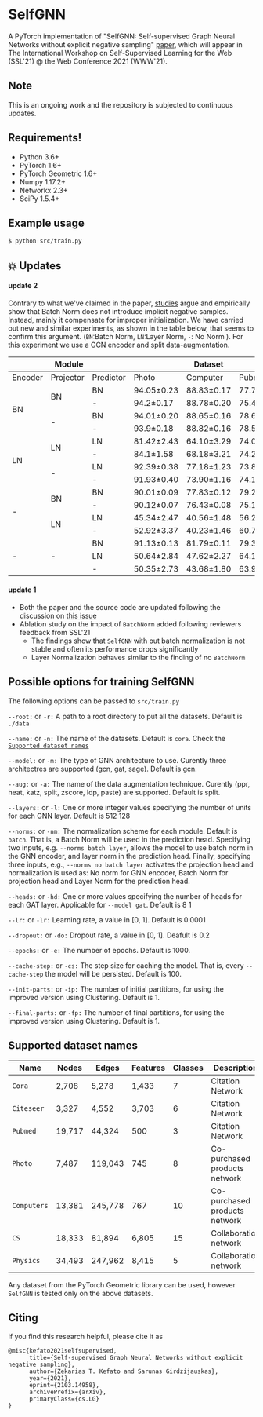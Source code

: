 # SelfGNN

A PyTorch implementation of "SelfGNN: Self-supervised Graph Neural Networks without explicit negative sampling" [paper](https://arxiv.org/abs/2103.14958), which will appear in The International Workshop on Self-Supervised Learning for the Web (SSL'21) @ the Web Conference 2021 (WWW'21).

## Note
This is an ongoing work and the repository is subjected to continuous updates.



## Requirements!

-   Python 3.6+
-   PyTorch 1.6+
-   PyTorch Geometric 1.6+
-   Numpy 1.17.2+
-   Networkx 2.3+
-   SciPy 1.5.4+

## Example usage

```sh
$ python src/train.py
```

## :collision: Updates 

#### update 2

Contrary to what we've claimed in the paper, [studies](https://arxiv.org/abs/2010.10241) argue and empirically show that Batch Norm does not introduce implicit negative samples.
Instead, mainly it compensate for improper initialization. We have carried out new and similar experiments, as shown in the table below, that seems to confirm this argument.
(`BN`:Batch Norm, `LN`:Layer Norm, `-`: No Norm ). For this experiment we use a GCN encoder and split data-augmentation.


<table>
<thead>
  <tr>
    <th colspan="3">Module</th>
    <th colspan="3">Dataset</th>
  </tr>
</thead>
<tbody>
  <tr>
    <td>Encoder</td>
    <td>Projector</td>
    <td>Predictor</td>
    <td>Photo</td>
    <td>Computer</td>
    <td>Pubmed</td>
  </tr>
  <tr>
    <td rowspan="4">BN</td>
    <td rowspan="2">BN</td>
    <td>BN</td>
    <td>94.05±0.23</td>
    <td>88.83±0.17</td>
    <td>77.76±0.57</td>
  </tr>
  <tr>
    <td>-</td>
    <td>94.2±0.17</td>
    <td>88.78±0.20</td>
    <td>75.48±0.70</td>
  </tr>
  <tr>
    <td rowspan="2">-</td>
    <td>BN</td>
    <td>94.01±0.20</td>
    <td>88.65±0.16</td>
    <td>78.66±0.52</td>
  </tr>
  <tr>
    <td>-</td>
    <td>93.9±0.18</td>
    <td>88.82±0.16</td>
    <td>78.53±0.47</td>
  </tr>
  <tr>
    <td rowspan="4">LN</td>
    <td rowspan="2">LN</td>
    <td>LN</td>
    <td>81.42±2.43</td>
    <td>64.10±3.29</td>
    <td>74.06±1.07</td>
  </tr>
  <tr>
    <td>-</td>
    <td>84.1±1.58</td>
    <td>68.18±3.21</td>
    <td>74.26±0.55</td>
  </tr>
  <tr>
    <td rowspan="2">-</td>
    <td>LN</td>
    <td>92.39±0.38</td>
    <td>77.18±1.23</td>
    <td>73.84±0.73</td>
  </tr>
  <tr>
    <td>-</td>
    <td>91.93±0.40</td>
    <td>73.90±1.16</td>
    <td>74.11±0.73</td>
  </tr>
  <tr>
    <td rowspan="4">-</td>
    <td rowspan="2">BN</td>
    <td>BN</td>
    <td>90.01±0.09</td>
    <td>77.83±0.12</td>
    <td>79.21±0.27</td>
  </tr>
  <tr>
    <td>-</td>
    <td>90.12±0.07</td>
    <td>76.43±0.08</td>
    <td>75.10±0.15</td>
  </tr>
  <tr>
    <td rowspan="2">LN</td>
    <td>LN</td>
    <td>45.34±2.47</td>
    <td>40.56±1.48</td>
    <td>56.29±0.77</td>
  </tr>
  <tr>
    <td>-</td>
    <td>52.92±3.37</td>
    <td>40.23±1.46</td>
    <td>60.76±0.81</td>
  </tr>
  <tr>
    <td rowspan="3">-</td>
    <td rowspan="3">-</td>
    <td>BN</td>
    <td>91.13±0.13</td>
    <td>81.79±0.11</td>
    <td>79.34±0.21</td>
  </tr>
  <tr>
    <td>LN</td>
    <td>50.64±2.84</td>
    <td>47.62±2.27</td>
    <td>64.18±1.08</td>
  </tr>
  <tr>
    <td>-</td>
    <td>50.35±2.73</td>
    <td>43.68±1.80</td>
    <td>63.91±0.92</td>
  </tr>
</tbody>
</table>

#### update 1

- Both the paper and the source code are updated following the discussion on [this issue](https://github.com/zekarias-tilahun/SelfGNN/issues/1)
- Ablation study on the impact of ```BatchNorm``` added following reviewers feedback from SSL'21
   - The findings show that ```SelfGNN``` with out batch normalization is not stable and often its performance drops significantly
   - Layer Normalization behaves similar to the finding of no ```BatchNorm```

   
## Possible options for training SelfGNN


The following options can be passed to `src/train.py`

`--root:` or `-r:`
A path to a root directory to put all the datasets. Default is `./data`

`--name:` or `-n:`
The name of the datasets. Default is `cora`. Check the [`Supported dataset names`](#Supported-dataset-names)

`--model:` or `-m:`
The type of GNN architecture to use. Curently three architectres are supported (gcn, gat, sage).
Default is gcn.

`--aug:` or `-a:`
The name of the data augmentation technique. Curently (ppr, heat, katz, split, zscore, ldp, paste) are supported.
Default is split.

`--layers:` or `-l:`
One or more integer values specifying the number of units for each GNN layer.
Default is 512 128

`--norms:` or `-nm:`
The normalization scheme for each module. Default is `batch`. That is, a Batch Norm will be used in the prediction head. 
Specifying two inputs, e.g. ```--norms batch layer```, allows the model to use batch norm in the GNN encoder, and layer 
norm in the prediction head. Finally, specifying three inputs, e.g., ```--norms no batch layer``` activates the 
projection head and normalization is used as: No norm for GNN encoder, Batch Norm for projection head and Layer Norm 
for the prediction head.

`--heads:` or `-hd:`
One or more values specifying the number of heads for each GAT layer.
Applicable for `--model gat`. Default is 8 1

`--lr:` or `-lr:`
Learning rate, a value in [0, 1]. Default is 0.0001

`--dropout:` or `-do:`
Dropout rate, a value in [0, 1]. Deafult is 0.2

`--epochs:` or `-e:`
The number of epochs. Default is 1000.

`--cache-step:` or `-cs:`
The step size for caching the model. That is, every `--cache-step` the model will be persisted. Default is 100.

`--init-parts:` or `-ip:`
The number of initial partitions, for using the improved version using Clustering.
Default is 1.

`--final-parts:` or `-fp:`
The number of final partitions, for using the improved version using Clustering.
Default is 1.

## Supported dataset names

| Name        | Nodes       | Edges   | Features | Classes | Description                   |
| ----------- | ----------- | ------- | -------- | ------- | ----------------------------- |
| `Cora`      | 2,708       | 5,278   | 1,433    | 7       | Citation Network              |
| `Citeseer`  | 3,327       | 4,552   | 3,703    | 6       | Citation Network              |
| `Pubmed`    | 19,717      | 44,324  | 500      | 3       | Citation Network              |
| `Photo`     | 7,487       | 119,043 | 745      | 8       | Co-purchased products network |
| `Computers` | 13,381      | 245,778 | 767      | 10      | Co-purchased products network |
| `CS`        | 18,333      | 81,894  | 6,805    | 15      | Collaboration network         |
| `Physics`   | 34,493      | 247,962 | 8,415    | 5       | Collaboration network         |


Any dataset from the PyTorch Geometric library can be used, however `SelfGNN` is tested only on
the above datasets.


Citing
------

If you find this research helpful, please cite it as

```
@misc{kefato2021selfsupervised,
      title={Self-supervised Graph Neural Networks without explicit negative sampling}, 
      author={Zekarias T. Kefato and Sarunas Girdzijauskas},
      year={2021},
      eprint={2103.14958},
      archivePrefix={arXiv},
      primaryClass={cs.LG}
}
```